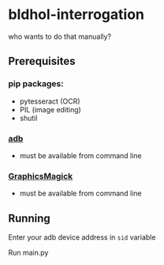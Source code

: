 # bldhol-interrogation
who wants to do that manually?

## Prerequisites 


### pip packages:

- pytesseract (OCR)
- PIL (image editing)
- shutil

### [adb](https://developer.android.com/studio/command-line/adb)

- must be available from command line

### [GraphicsMagick](http://www.graphicsmagick.org/)

- must be available from command line

## Running

Enter your adb device address in `sid` variable

Run main.py
